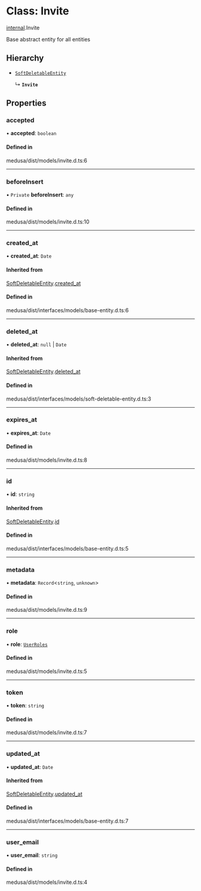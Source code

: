 # Class: Invite

[internal](../modules/internal-9.md).Invite

Base abstract entity for all entities

## Hierarchy

- [`SoftDeletableEntity`](internal.SoftDeletableEntity.md)

  ↳ **`Invite`**

## Properties

### accepted

• **accepted**: `boolean`

#### Defined in

medusa/dist/models/invite.d.ts:6

___

### beforeInsert

• `Private` **beforeInsert**: `any`

#### Defined in

medusa/dist/models/invite.d.ts:10

___

### created\_at

• **created\_at**: `Date`

#### Inherited from

[SoftDeletableEntity](internal.SoftDeletableEntity.md).[created_at](internal.SoftDeletableEntity.md#created_at)

#### Defined in

medusa/dist/interfaces/models/base-entity.d.ts:6

___

### deleted\_at

• **deleted\_at**: ``null`` \| `Date`

#### Inherited from

[SoftDeletableEntity](internal.SoftDeletableEntity.md).[deleted_at](internal.SoftDeletableEntity.md#deleted_at)

#### Defined in

medusa/dist/interfaces/models/soft-deletable-entity.d.ts:3

___

### expires\_at

• **expires\_at**: `Date`

#### Defined in

medusa/dist/models/invite.d.ts:8

___

### id

• **id**: `string`

#### Inherited from

[SoftDeletableEntity](internal.SoftDeletableEntity.md).[id](internal.SoftDeletableEntity.md#id)

#### Defined in

medusa/dist/interfaces/models/base-entity.d.ts:5

___

### metadata

• **metadata**: `Record`<`string`, `unknown`\>

#### Defined in

medusa/dist/models/invite.d.ts:9

___

### role

• **role**: [`UserRoles`](../enums/internal-1.UserRoles.md)

#### Defined in

medusa/dist/models/invite.d.ts:5

___

### token

• **token**: `string`

#### Defined in

medusa/dist/models/invite.d.ts:7

___

### updated\_at

• **updated\_at**: `Date`

#### Inherited from

[SoftDeletableEntity](internal.SoftDeletableEntity.md).[updated_at](internal.SoftDeletableEntity.md#updated_at)

#### Defined in

medusa/dist/interfaces/models/base-entity.d.ts:7

___

### user\_email

• **user\_email**: `string`

#### Defined in

medusa/dist/models/invite.d.ts:4
